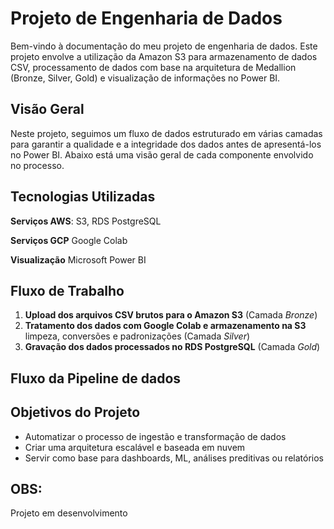 # Projeto de Engenharia de Dados 
Bem-vindo à documentação do meu projeto de engenharia de dados. Este projeto envolve a utilização da Amazon S3 para armazenamento de dados CSV,  processamento de dados com base na arquitetura de Medallion (Bronze, Silver, Gold) e visualização de informações no Power BI.

## Visão Geral

Neste projeto, seguimos um fluxo de dados estruturado em várias camadas para garantir a qualidade e a integridade dos dados antes de apresentá-los no Power BI. Abaixo está uma visão geral de cada componente envolvido no processo.

## Tecnologias Utilizadas

**Serviços AWS**: S3, RDS PostgreSQL

**Serviços GCP** Google Colab

**Visualização** Microsoft Power BI

## Fluxo de Trabalho

1. **Upload dos arquivos CSV brutos para o Amazon S3** (Camada *Bronze*)
2. **Tratamento dos dados com Google Colab e armazenamento na S3** limpeza, conversões e padronizações (Camada *Silver*)
3. **Gravação dos dados processados no RDS PostgreSQL** (Camada *Gold*)

## Fluxo da Pipeline de dados



##  Objetivos do Projeto

* Automatizar o processo de ingestão e transformação de dados
* Criar uma arquitetura escalável e baseada em nuvem
* Servir como base para dashboards, ML, análises preditivas ou relatórios

## OBS:
Projeto em desenvolvimento
